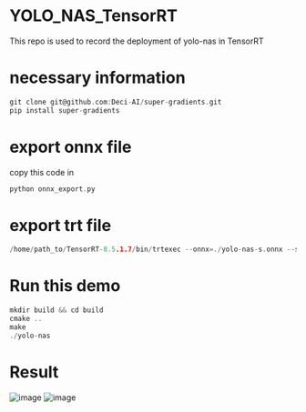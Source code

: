 # YOLO_NAS_TensorRT
This repo is used to record the deployment of yolo-nas in TensorRT

# necessary information
```C
git clone git@github.com:Deci-AI/super-gradients.git
pip install super-gradients
```

# export onnx file
copy this code in 
```C
python onnx_export.py
```

# export trt file
```C
/home/path_to/TensorRT-8.5.1.7/bin/trtexec --onnx=./yolo-nas-s.onnx --saveEngine=yolo-nas-s_fp16.onnx --fp16
```

# Run this demo
```C
mkdir build && cd build
cmake ..
make
./yolo-nas
```

# Result
![image](https://github.com/yhwang-hub/dl_model_deploy/blob/master/yolo-nas_TensorRT/pred_0.jpg)
![image](https://github.com/yhwang-hub/dl_model_deploy/blob/master/yolo-nas_TensorRT/yolo_nas_result.jpg)